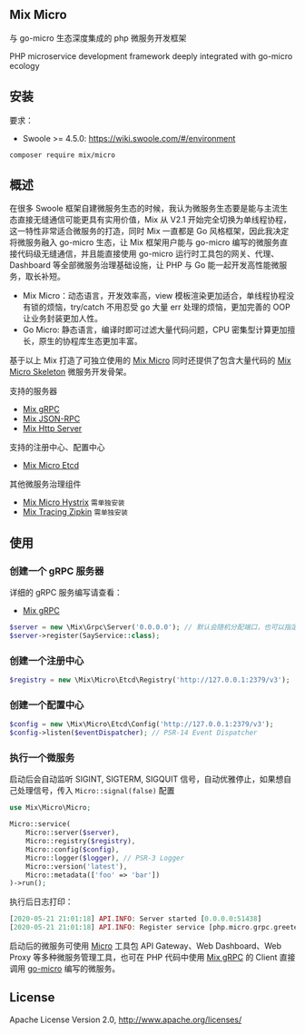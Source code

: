 ## Mix Micro

与 go-micro 生态深度集成的 php 微服务开发框架

PHP microservice development framework deeply integrated with go-micro ecology

## 安装

要求：

- Swoole >= 4.5.0: https://wiki.swoole.com/#/environment

```
composer require mix/micro
```

## 概述

在很多 Swoole 框架自建微服务生态的时候，我认为微服务生态要是能与主流生态直接无缝通信可能更具有实用价值，Mix 从 V2.1 开始完全切换为单线程协程，这一特性非常适合微服务的打造，同时 Mix 一直都是 Go 风格框架，因此我决定将微服务融入 go-micro 生态，让 Mix 框架用户能与 go-micro 编写的微服务直接代码级无缝通信，并且能直接使用 go-micro 运行时工具包的网关、代理、Dashboard 等全部微服务治理基础设施，让 PHP 与 Go 能一起开发高性能微服务，取长补短。

- Mix Micro：动态语言，开发效率高，view 模板渲染更加适合，单线程协程没有锁的烦恼，try/catch 不用忍受 go 大量 err 处理的烦恼，更加完善的 OOP 让业务封装更加人性。
- Go Micro: 静态语言，编译时即可过滤大量代码问题，CPU 密集型计算更加擅长，原生的协程库生态更加丰富。

基于以上 Mix 打造了可独立使用的 [Mix Micro](https://github.com/mix-php/micro) 同时还提供了包含大量代码的 [Mix Micro Skeleton](https://github.com/mix-php/mix-micro-skeleton) 微服务开发骨架。

支持的服务器

- [Mix gRPC](https://github.com/mix-php/grpc)
- [Mix JSON-RPC](https://github.com/mix-php/json-rpc)
- [Mix Http Server](https://github.com/mix-php/http-server)

支持的注册中心、配置中心

- [Mix Micro Etcd](https://github.com/mix-php/micro-etcd)

其他微服务治理组件

- [Mix Micro Hystrix](https://github.com/mix-php/micro-hystrix) `需单独安装`
- [Mix Tracing Zipkin](https://github.com/mix-php/tracing-zipkin) `需单独安装` 

## 使用

### 创建一个 gRPC 服务器

详细的 gRPC 服务编写请查看：

- [Mix gRPC](https://github.com/mix-php/grpc)

```php
$server = new \Mix\Grpc\Server('0.0.0.0'); // 默认会随机分配端口，也可以指定
$server->register(SayService::class);
```

### 创建一个注册中心

```php
$registry = new \Mix\Micro\Etcd\Registry('http://127.0.0.1:2379/v3');
```

### 创建一个配置中心

```php
$config = new \Mix\Micro\Etcd\Config('http://127.0.0.1:2379/v3');
$config->listen($eventDispatcher); // PSR-14 Event Dispatcher
```

### 执行一个微服务

启动后会自动监听 SIGINT, SIGTERM, SIGQUIT 信号，自动优雅停止，如果想自己处理信号，传入 `Micro::signal(false)` 配置

```php
use Mix\Micro\Micro;

Micro::service(
    Micro::server($server),
    Micro::registry($registry),
    Micro::config($config),
    Micro::logger($logger), // PSR-3 Logger
    Micro::version('latest'),
    Micro::metadata(['foo' => 'bar'])
)->run();
```

执行后日志打印：

```php
[2020-05-21 21:01:18] API.INFO: Server started [0.0.0.0:51438]
[2020-05-21 21:01:18] API.INFO: Register service [php.micro.grpc.greeter-2938109e-9b63-11ea-80bd-000057bdb82e]
```

启动后的微服务可使用 [Micro](https://micro.mu/docs/runtime.html) 工具包 API Gateway、Web Dashboard、Web Proxy 等多种微服务管理工具，也可在 PHP 代码中使用 [Mix gRPC](https://github.com/mix-php/grpc) 的 Client 直接调用 [go-micro](https://github.com/micro/go-micro) 编写的微服务。

## License

Apache License Version 2.0, http://www.apache.org/licenses/
